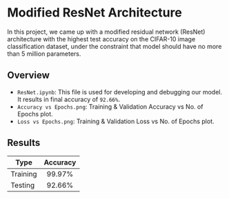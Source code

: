 # Modified ResNet Architecture

In this project, we came up with a modified residual network (ResNet) architecture with the highest test accuracy on the CIFAR-10
image classification dataset, under the constraint that model should have no more than 5 million parameters.

## Overview

* `ResNet.ipynb`: This file is used for developing and debugging our model. It results in final accuracy of `92.66%`.
* `Accuracy vs Epochs.png`: Training & Validation Accuracy vs No. of Epochs plot.
* `Loss vs Epochs.png`: Training & Validation Loss vs No. of Epochs plot.

## Results

| Type     | Accuracy |
| -------- | :------: |
| Training |  99.97%  |
| Testing  |  92.66%  |
